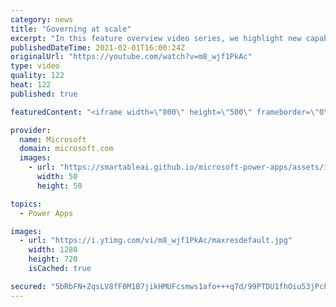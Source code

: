 ```yaml
---
category: news
title: "Governing at scale"
excerpt: "In this feature overview video series, we highlight new capabilities included in the latest update to Microsoft Power Apps.  Microsoft's Power Platform is a rich ecosystem of more than three hundred Microsoft and non-Microsoft connectors that can be leveraged by apps and flows. We are proud to introduce"
publishedDateTime: 2021-02-01T16:00:24Z
originalUrl: "https://youtube.com/watch?v=m8_wjf1PkAc"
type: video
quality: 122
heat: 122
published: true

featuredContent: "<iframe width=\"800\" height=\"500\" frameborder=\"0\" src=\"https://www.youtube.com/embed/m8_wjf1PkAc\" allow=\"accelerometer; autoplay; encrypted-media; gyroscope; picture-in-picture\" allowfullscreen></iframe>"

provider:
  name: Microsoft
  domain: microsoft.com
  images:
    - url: "https://smartableai.github.io/microsoft-power-apps/assets/images/organizations/microsoft.com-50x50.jpg"
      width: 50
      height: 50

topics:
  - Power Apps

images:
  - url: "https://i.ytimg.com/vi/m8_wjf1PkAc/maxresdefault.jpg"
    width: 1280
    height: 720
    isCached: true

secured: "5bRbFN+ZqsLV8fF0M1B7jikHMUFcsmws1afo+++q7d/99PTDU1fhOiu53jPcPKSU48HNmv6KfnNyXNsf437JWvNXkFX7jTJGK39b4rPmx8zSZMR2RSbbmftS2PnWWhSBN/JdF/ge4MSkk0MR+hIc7jam2cYfZG8fS8N1XEFvqtweZ2EeE8MV4Vi5P5pUwvPFFYqYGJSjow27/t3yM4epT2kDliLVPb9LU4z3XEvE18p4dhOFWsO4EUhTrM1KtXhzOHPhijCn7+M2QQyp4MRSaOd3DHmD7PvZOOacfbjz6/lZ/Zh6LdWbdM8cGSUmF8hy1u5brckQ7v7wQmmS6927TR1DyQZSGbPOvktGi82QWTVw+regpjlsb8prAqjFZc+v+ZpRfYUz1VXqwWEPafjv8Ks1cTVx0SWqUalQlgdwwK8=;5WhoquHmEOfVmQSlfLYenQ=="
---
```


